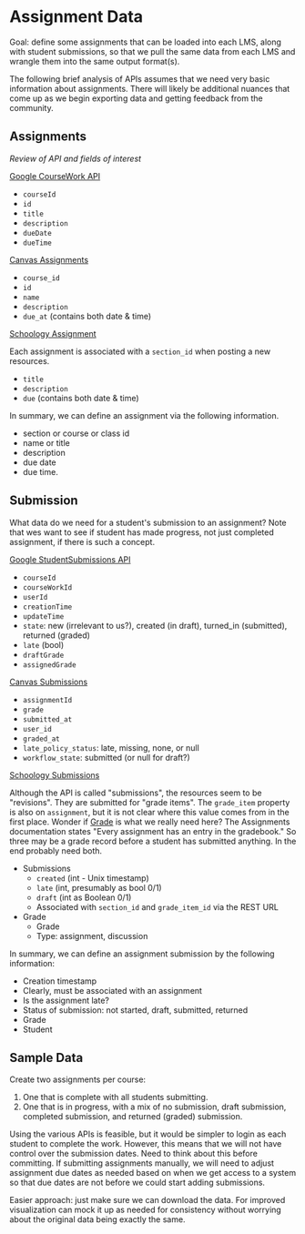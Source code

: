 # Assignment Data

Goal: define some assignments that can be loaded into each LMS, along with
student submissions, so that we pull the same data from each LMS and wrangle
them into the same output format(s).

The following brief analysis of APIs assumes that we need very basic information
about assignments. There will likely be additional nuances that come up as we
begin exporting data and getting feedback from the community.

## Assignments

_Review of API and fields of interest_

[Google CourseWork
API](https://developers.google.com/classroom/reference/rest/v1/courses.courseWork#CourseWork)

* `courseId`
* `id`
* `title`
* `description`
* `dueDate`
* `dueTime`

[Canvas Assignments](https://canvas.instructure.com/doc/api/assignments.html)

* `course_id`
* `id`
* `name`
* `description`
* `due_at` (contains both date & time)

[Schoology
Assignment](https://developers.schoology.com/api-documentation/rest-api-v1/assignment)

Each assignment is associated with a `section_id` when posting a new resources.

* `title`
* `description`
* `due` (contains both date & time)

In summary, we can define an assignment via the following information.

* section or course or class id
* name or title
* description
* due date
* due time.

## Submission

What data do we need for a student's submission to an assignment? Note that wes
want to see if student has made progress, not just completed assignment, if
there is such a concept.

[Google StudentSubmissions API](https://developers.google.com/classroom/reference/rest/v1/courses.courseWork.studentSubmissions)

* `courseId`
* `courseWorkId`
* `userId`
* `creationTime`
* `updateTime`
* `state`: new (irrelevant to us?), created (in draft), turned_in (submitted), returned (graded)
* `late` (bool)
* `draftGrade`
* `assignedGrade`

[Canvas Submissions](https://canvas.instructure.com/doc/api/submissions.html)

* `assignmentId`
* `grade`
* `submitted_at`
* `user_id`
* `graded_at`
* `late_policy_status`: late, missing, none, or null
* `workflow_state`: submitted (or null for draft?)

[Schoology Submissions](https://developers.schoology.com/api-documentation/rest-api-v1/submissions)

Although the API is called "submissions", the resources seem to be "revisions".
They are submitted for "grade items". The `grade_item` property is also on
`assignment`, but it is not clear where this value comes from in the first
place. Wonder if
[Grade](https://developers.schoology.com/api-documentation/rest-api-v1/grade) is
what we really need here? The Assignments documentation states "Every assignment
has an entry in the gradebook." So three may be a grade record before a student
has submitted anything. In the end probably need both.

* Submissions
  * `created` (int - Unix timestamp)
  * `late` (int, presumably as bool 0/1)
  * `draft` (int as Boolean 0/1)
  * Associated with `section_id` and `grade_item_id` via the REST URL
* Grade
  * Grade
  * Type: assignment, discussion

In summary, we can define an assignment submission by the following information:

* Creation timestamp
* Clearly, must be associated with an assignment
* Is the assignment late?
* Status of submission: not started, draft, submitted, returned
* Grade
* Student

## Sample Data

Create two assignments per course:

1. One that is complete with all students submitting.
2. One that is in progress, with a mix of no submission, draft submission,
   completed submission, and returned (graded) submission.

Using the various APIs is feasible, but it would be simpler to login as each
student to complete the work. However, this means that we will not have control
over the submission dates. Need to think about this before committing. If
submitting assignments manually, we will need to adjust assignment due dates as
needed based on when we get access to a system so that due dates are not before
we could start adding submissions.

Easier approach: just make sure we can download the data. For improved
visualization can mock it up as needed for consistency without worrying about
the original data being exactly the same.
